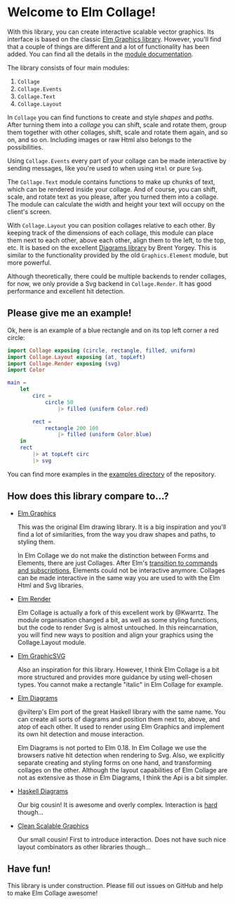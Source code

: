 # Welcome to Elm Collage!

With this library, you can create interactive scalable vector graphics.
Its interface is based on the classic [Elm Graphics library](http://package.elm-lang.org/packages/evancz/elm-graphics/latest).
However, you'll find that a couple of things are different
and a lot of functionality has been added.
You can find all the details in the [module documentation](https://package.elm-lang.org/packages/timjs/elm-collage/latest/).

The library consists of four main modules:

1. `Collage`
2. `Collage.Events`
3. `Collage.Text`
4. `Collage.Layout`

In `Collage` you can find functions to create and style _shapes_ and _paths_.
After turning them into a _collage_ you can shift, scale and rotate them,
group them together with other collages, shift, scale and rotate them again,
and so on, and so on.
Including images or raw Html also belongs to the possibilities.

Using `Collage.Events` every part of your collage can be made interactive by sending messages,
like you're used to when using `Html` or pure `Svg`.

The `Collage.Text` module contains functions to make up chunks of text,
which can be rendered inside your collage.
And of course, you can shift, scale, and rotate text as you please,
after you turned them into a collage.
The module can calculate the width and height your text will occupy on the client's screen.

With `Collage.Layout` you can position collages relative to each other.
By keeping track of the dimensions of each collage,
this module can place them next to each other, above each other, align them to the left, to the top, etc.
It is based on the excellent [Diagrams library](https://archives.haskell.org/projects.haskell.org/diagrams/)
by Brent Yorgey.
This is similar to the functionality provided by the old `Graphics.Element` module,
but more powerful.

Although theoretically, there could be multiple backends to render collages,
for now, we only provide a Svg backend in `Collage.Render`.
It has good performance and excellent hit detection.


## Please give me an example!

Ok, here is an example of a blue rectangle and on its top left corner a red circle:

```elm
import Collage exposing (circle, rectangle, filled, uniform)
import Collage.Layout exposing (at, topLeft)
import Collage.Render exposing (svg)
import Color

main =
    let
        circ =
            circle 50
                |> filled (uniform Color.red)

        rect =
            rectangle 200 100
                |> filled (uniform Color.blue)
    in
    rect
        |> at topLeft circ
        |> svg
```

You can find more examples in the [examples directory](https://github.com/timjs/elm-collage/tree/master/examples)
of the repository.


## How does this library compare to...?

  - [Elm Graphics](http://package.elm-lang.org/packages/evancz/elm-graphics/1.0.1)

    This was the original Elm drawing library.
    It is a big inspiration and you'll find a lot of similarities,
    from the way you draw shapes and paths, to styling them.

    In Elm Collage we do not make the distinction between Forms and Elements,
    there are just Collages.
    After Elm's [transition to commands and subscriptions](http://elm-lang.org/blog/farewell-to-frp),
    Elements could not be interactive anymore.
    Collages can be made interactive in the same way you are used to with the Elm Html and Svg libraries.

  - [Elm Render](http://package.elm-lang.org/packages/Kwarrtz/render/2.0.0)

    Elm Collage is actually a fork of this excellent work by @Kwarrtz.
    The module organisation changed a bit,
    as well as some styling functions,
    but the code to render Svg is almost untouched.
    In this reincarnation, you will find new ways to position and align your graphics
    using the Collage.Layout module.

  - [Elm GraphicSVG](http://package.elm-lang.org/packages/MacCASOutreach/graphicsvg/2.1.0)

    Also an inspiration for this library.
    However, I think Elm Collage is a bit more structured
    and provides more guidance by using well-chosen types.
    You cannot make a rectangle "italic" in Elm Collage for example.

  - [Elm Diagrams](http://package.elm-lang.org/packages/vilterp/elm-diagrams/7.2.0)

    @vilterp's Elm port of the great Haskell library with the same name.
    You can create all sorts of diagrams and position them next to, above, and atop of each other.
    It used to render using Elm Graphics
    and implement its own hit detection and mouse interaction.

    Elm Diagrams is not ported to Elm 0.18.
    In Elm Collage we use the browsers native hit detection when rendering to Svg.
    Also, we explicitly separate creating and styling forms on one hand,
    and transforming collages on the other.
    Although the layout capabilities of Elm Collage are not as extensive as those in Elm Diagrams,
    I think the Api is a bit simpler.

  - [Haskell Diagrams](https://archives.haskell.org/projects.haskell.org/diagrams/)

    Our big cousin!
    It is awesome and overly complex.
    Interaction is [hard](http://www.cmears.id.au/articles/diagrams-gtk-mouse.html) though...

  - [Clean Scalable Graphics](https://dl.acm.org/citation.cfm?id=2746329)

    Our small cousin!
    First to introduce interaction.
    Does not have such nice layout combinators as other libraries though...


## Have fun!

This library is under construction.
Please fill out issues on GitHub and help to make Elm Collage awesome!
